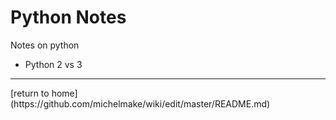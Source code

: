 # Python Notes

Notes on python

- Python 2 vs 3

<hr>
[return to home](https://github.com/michelmake/wiki/edit/master/README.md)
